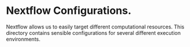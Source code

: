 # Nextflow Configurations.

Nextflow allows us to easily target different computational resources. This
directory contains sensible configurations for several different execution
environments.